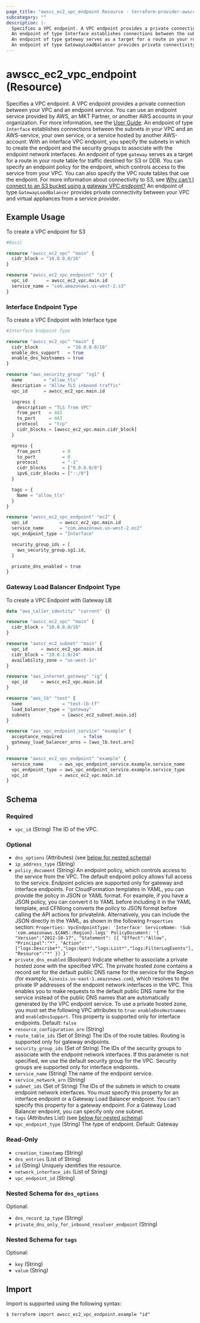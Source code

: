 ```yaml
---
page_title: "awscc_ec2_vpc_endpoint Resource - terraform-provider-awscc"
subcategory: ""
description: |-
  Specifies a VPC endpoint. A VPC endpoint provides a private connection between your VPC and an endpoint service. You can use an endpoint service provided by AWS, an MKT Partner, or another AWS accounts in your organization. For more information, see the User Guide https://docs.aws.amazon.com/vpc/latest/privatelink/.
  An endpoint of type Interface establishes connections between the subnets in your VPC and an AWS-service, your own service, or a service hosted by another AWS-account. With an interface VPC endpoint, you specify the subnets in which to create the endpoint and the security groups to associate with the endpoint network interfaces.
  An endpoint of type gateway serves as a target for a route in your route table for traffic destined for S3 or DDB. You can specify an endpoint policy for the endpoint, which controls access to the service from your VPC. You can also specify the VPC route tables that use the endpoint. For more information about connectivity to S3, see Why can't I connect to an S3 bucket using a gateway VPC endpoint? https://docs.aws.amazon.com/premiumsupport/knowledge-center/connect-s3-vpc-endpoint
  An endpoint of type GatewayLoadBalancer provides private connectivity between your VPC and virtual appliances from a service provider.
---
```


# awscc_ec2_vpc_endpoint (Resource)

Specifies a VPC endpoint. A VPC endpoint provides a private connection between your VPC and an endpoint service. You can use an endpoint service provided by AWS, an MKT Partner, or another AWS accounts in your organization. For more information, see the [User Guide](https://docs.aws.amazon.com/vpc/latest/privatelink/).
 An endpoint of type ``Interface`` establishes connections between the subnets in your VPC and an AWS-service, your own service, or a service hosted by another AWS-account. With an interface VPC endpoint, you specify the subnets in which to create the endpoint and the security groups to associate with the endpoint network interfaces.
 An endpoint of type ``gateway`` serves as a target for a route in your route table for traffic destined for S3 or DDB. You can specify an endpoint policy for the endpoint, which controls access to the service from your VPC. You can also specify the VPC route tables that use the endpoint. For more information about connectivity to S3, see [Why can't I connect to an S3 bucket using a gateway VPC endpoint?](https://docs.aws.amazon.com/premiumsupport/knowledge-center/connect-s3-vpc-endpoint) 
 An endpoint of type ``GatewayLoadBalancer`` provides private connectivity between your VPC and virtual appliances from a service provider.

## Example Usage

To create a VPC endpoint for S3
```terraform
#Basic

resource "awscc_ec2_vpc" "main" {
  cidr_block = "10.0.0.0/16"
}

resource "awscc_ec2_vpc_endpoint" "s3" {
  vpc_id       = awscc_ec2_vpc.main.id
  service_name = "com.amazonaws.us-west-2.s3"
}
```

### Interface Endpoint Type
To create a VPC Endpoint with Interface type
```terraform
#Interface Endpoint Type

resource "awscc_ec2_vpc" "main" {
  cidr_block           = "10.0.0.0/16"
  enable_dns_support   = true
  enable_dns_hostnames = true
}

resource "aws_security_group" "sg1" {
  name        = "allow_tls"
  description = "Allow TLS inbound traffic"
  vpc_id      = awscc_ec2_vpc.main.id

  ingress {
    description = "TLS from VPC"
    from_port   = 443
    to_port     = 443
    protocol    = "tcp"
    cidr_blocks = [awscc_ec2_vpc.main.cidr_block]
  }

  egress {
    from_port        = 0
    to_port          = 0
    protocol         = "-1"
    cidr_blocks      = ["0.0.0.0/0"]
    ipv6_cidr_blocks = ["::/0"]
  }

  tags = {
    Name = "allow_tls"
  }
}

resource "awscc_ec2_vpc_endpoint" "ec2" {
  vpc_id            = awscc_ec2_vpc.main.id
  service_name      = "com.amazonaws.us-west-2.ec2"
  vpc_endpoint_type = "Interface"

  security_group_ids = [
    aws_security_group.sg1.id,
  ]

  private_dns_enabled = true
}
```

### Gateway Load Balancer Endpoint Type
To create a VPC Endpoint with Gateway LB
```terraform
data "aws_caller_identity" "current" {}

resource "awscc_ec2_vpc" "main" {
  cidr_block = "10.0.0.0/16"
}

resource "awscc_ec2_subnet" "main" {
  vpc_id     = awscc_ec2_vpc.main.id
  cidr_block = "10.0.1.0/24"
  availability_zone = "us-west-1c"
}

resource "aws_internet_gateway" "ig" {
  vpc_id     = awscc_ec2_vpc.main.id
}

resource "aws_lb" "test" {
  name               = "test-lb-tf"
  load_balancer_type = "gateway"
  subnets            = [awscc_ec2_subnet.main.id]
}

resource "aws_vpc_endpoint_service" "example" {
  acceptance_required        = false
  gateway_load_balancer_arns = [aws_lb.test.arn]
}

resource "awscc_ec2_vpc_endpoint" "example" {
  service_name      = aws_vpc_endpoint_service.example.service_name
  vpc_endpoint_type = aws_vpc_endpoint_service.example.service_type
  vpc_id            = awscc_ec2_vpc.main.id
}
```

<!-- schema generated by tfplugindocs -->
## Schema

### Required

- `vpc_id` (String) The ID of the VPC.

### Optional

- `dns_options` (Attributes) (see [below for nested schema](#nestedatt--dns_options))
- `ip_address_type` (String)
- `policy_document` (String) An endpoint policy, which controls access to the service from the VPC. The default endpoint policy allows full access to the service. Endpoint policies are supported only for gateway and interface endpoints.
 For CloudFormation templates in YAML, you can provide the policy in JSON or YAML format. For example, if you have a JSON policy, you can convert it to YAML before including it in the YAML template, and CFNlong converts the policy to JSON format before calling the API actions for privatelink. Alternatively, you can include the JSON directly in the YAML, as shown in the following ``Properties`` section:
 ``Properties: VpcEndpointType: 'Interface' ServiceName: !Sub 'com.amazonaws.${AWS::Region}.logs' PolicyDocument: '{ "Version":"2012-10-17", "Statement": [{ "Effect":"Allow", "Principal":"*", "Action":["logs:Describe*","logs:Get*","logs:List*","logs:FilterLogEvents"], "Resource":"*" }] }'``
- `private_dns_enabled` (Boolean) Indicate whether to associate a private hosted zone with the specified VPC. The private hosted zone contains a record set for the default public DNS name for the service for the Region (for example, ``kinesis.us-east-1.amazonaws.com``), which resolves to the private IP addresses of the endpoint network interfaces in the VPC. This enables you to make requests to the default public DNS name for the service instead of the public DNS names that are automatically generated by the VPC endpoint service.
 To use a private hosted zone, you must set the following VPC attributes to ``true``: ``enableDnsHostnames`` and ``enableDnsSupport``.
 This property is supported only for interface endpoints.
 Default: ``false``
- `resource_configuration_arn` (String)
- `route_table_ids` (Set of String) The IDs of the route tables. Routing is supported only for gateway endpoints.
- `security_group_ids` (Set of String) The IDs of the security groups to associate with the endpoint network interfaces. If this parameter is not specified, we use the default security group for the VPC. Security groups are supported only for interface endpoints.
- `service_name` (String) The name of the endpoint service.
- `service_network_arn` (String)
- `subnet_ids` (Set of String) The IDs of the subnets in which to create endpoint network interfaces. You must specify this property for an interface endpoint or a Gateway Load Balancer endpoint. You can't specify this property for a gateway endpoint. For a Gateway Load Balancer endpoint, you can specify only one subnet.
- `tags` (Attributes List) (see [below for nested schema](#nestedatt--tags))
- `vpc_endpoint_type` (String) The type of endpoint.
 Default: Gateway

### Read-Only

- `creation_timestamp` (String)
- `dns_entries` (List of String)
- `id` (String) Uniquely identifies the resource.
- `network_interface_ids` (List of String)
- `vpc_endpoint_id` (String)

<a id="nestedatt--dns_options"></a>
### Nested Schema for `dns_options`

Optional:

- `dns_record_ip_type` (String)
- `private_dns_only_for_inbound_resolver_endpoint` (String)


<a id="nestedatt--tags"></a>
### Nested Schema for `tags`

Optional:

- `key` (String)
- `value` (String)

## Import

Import is supported using the following syntax:

```shell
$ terraform import awscc_ec2_vpc_endpoint.example "id"
```